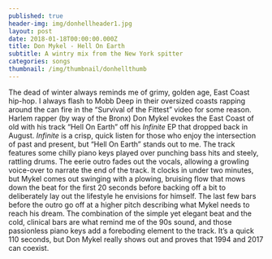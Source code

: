 ```yaml
---
published: true
header-img: img/donhellheader1.jpg
layout: post
date: 2018-01-18T00:00:00.000Z
title: Don Mykel - Hell On Earth
subtitle: A wintry mix from the New York spitter
categories: songs
thumbnail: /img/thumbnail/donhellthumb
---
```

<p>The dead of winter always reminds me of grimy, golden age, East Coast hip-hop. I always flash to Mobb Deep in their oversized coasts rapping around the can fire in the &ldquo;Survival of the Fittest&rdquo; video for some reason. Harlem rapper (by way of the Bronx) Don Mykel evokes the East Coast of old with his track &ldquo;Hell On Earth&rdquo; off his <em>Infinite</em> EP that dropped back in August. <em>Infinite </em>is a crisp, quick listen for those who enjoy the intersection of past and present, but &ldquo;Hell On Earth&rdquo; stands out to me. The track features some chilly piano keys played over punching bass hits and steely, rattling drums. The eerie outro fades out the vocals, allowing a growling voice-over to narrate the end of the track. It clocks in under two minutes, but Mykel comes out swinging with a plowing, bruising flow that mows down the beat for the first 20 seconds before backing off a bit to deliberately lay out the lifestyle he envisions for himself. The last few bars before the outro go off at a higher pitch describing what Mykel needs to reach his dream. The combination of the simple yet elegant beat and the cold, clinical bars are what remind me of the 90s sound, and those passionless piano keys add a foreboding element to the track. It&rsquo;s a quick 110 seconds, but Don Mykel really shows out and proves that 1994 and 2017 can coexist.</p>
